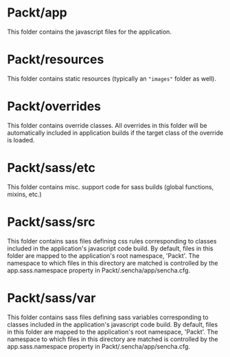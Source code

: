 # Packt/app

This folder contains the javascript files for the application.

# Packt/resources

This folder contains static resources (typically an `"images"` folder as well).

# Packt/overrides

This folder contains override classes. All overrides in this folder will be 
automatically included in application builds if the target class of the override
is loaded.

# Packt/sass/etc

This folder contains misc. support code for sass builds (global functions, 
mixins, etc.)

# Packt/sass/src

This folder contains sass files defining css rules corresponding to classes
included in the application's javascript code build.  By default, files in this 
folder are mapped to the application's root namespace, 'Packt'. The
namespace to which files in this directory are matched is controlled by the
app.sass.namespace property in Packt/.sencha/app/sencha.cfg. 

# Packt/sass/var

This folder contains sass files defining sass variables corresponding to classes
included in the application's javascript code build.  By default, files in this 
folder are mapped to the application's root namespace, 'Packt'. The
namespace to which files in this directory are matched is controlled by the
app.sass.namespace property in Packt/.sencha/app/sencha.cfg. 

